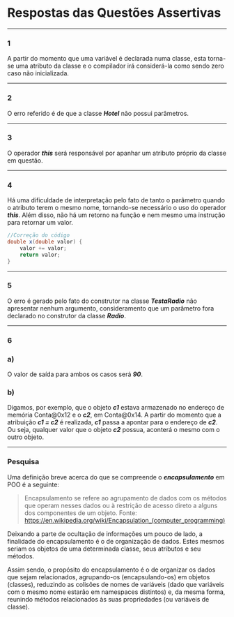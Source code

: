 # Respostas das Questões Assertivas
---
### 1
A partir do momento que uma variável é declarada numa classe, esta torna-se uma atributo da classe e o compilador irá considerá-la como sendo zero caso não inicializada.

---

### 2
O erro referido é de que a classe ***Hotel*** não possui parâmetros.

---

### 3
O operador ***this*** será responsável por apanhar um atributo próprio da classe em questão.

---

### 4
Há uma dificuldade de interpretação pelo fato de tanto o parâmetro quando o atributo terem o mesmo nome, tornando-se necessário o uso do operador ***this***. Além disso, não há um retorno na função e nem mesmo uma instrução para retornar um valor.
~~~java
//Correção do código
double x(double valor) {
	valor += valor;
	return valor;
}
~~~

---

### 5
O erro é gerado pelo fato do construtor na classe ***TestaRadio*** não apresentar nenhum argumento, consideramento que um parâmetro fora declarado no construtor da classe ***Radio***.

---

###  6
### a)
O valor de saída para ambos os casos será ***90***.

### b)
Digamos, por exemplo, que o objeto ***c1*** estava armazenado no endereço de memória Conta@0x12 e o ***c2***, em Conta@0x14. A partir do momento que a atribuição ***c1 = c2*** é realizada, ***c1*** passa a apontar para o endereço de ***c2***. Ou seja, qualquer valor que o objeto ***c2*** possua, aconterá o mesmo com o outro objeto.

---

### Pesquisa
Uma definição breve acerca do que se compreende o ***encapsulamento*** em POO é a seguinte: 

> Encapsulamento se refere ao agrupamento de dados com os métodos que operam nesses dados ou à restrição de acesso direto a alguns dos componentes de um objeto.
> Fonte: <https://en.wikipedia.org/wiki/Encapsulation_(computer_programming)>

Deixando a parte de ocultação de informações um pouco de lado, a finalidade do encapsulamento é o de organização de dados. Estes mesmos seriam os objetos de uma determinada classe, seus atributos e seu métodos.

Assim sendo, o propósito do encapsulamento é o de organizar os dados que sejam relacionados, agrupando-os (encapsulando-os) em objetos (classes), reduzindo as colisões de nomes de variáveis (dado que variáveis com o mesmo nome estarão em namespaces distintos) e, da mesma forma, reunindo métodos relacionados às suas propriedades (ou variáveis de classe).